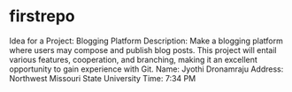 # firstrepo
Idea for a Project: Blogging Platform  Description:  Make a blogging platform where users may compose and publish blog posts. This project will entail various features, cooperation, and branching, making it an excellent opportunity to gain experience with Git.
Name: Jyothi Dronamraju
Address: Northwest Missouri State University 
Time: 7:34 PM